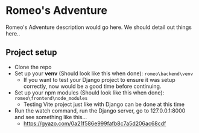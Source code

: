# Romeo's Adventure

Romeo's Adventure description would go here. We should detail out things here..

## Project setup
* Clone the repo
* Set up your **venv** (Should look like this when done): `romeo\backend\venv`
  * If you want to test your Django project to ensure it was setup correctly, now would be a good time before continuing.
* Set up your npm modules (Should look like this when done): `romeo\frontend\node_modules`
  * Testing Vite project just like with Django can be done at this time
* Run the watch command, run the Django server, go to 127.0.0.1:8000 and see something like this...
  * https://gyazo.com/0a21f586e999fafb8c7a5d206ac68cdf

#


